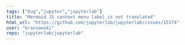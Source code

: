 ```yaml
---
tags: ["bug","jupyter","jupyterlab"]
title: "Mermaid JS context menu label is not translated"
html_url: "https://github.com/jupyterlab/jupyterlab/issues/15174"
user: "krassowski"
repo: "jupyterlab/jupyterlab"
---
```


